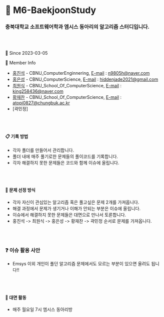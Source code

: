 # :book: M6-BaekjoonStudy

### 충북대학교 소프트웨어학과 엠시스 동아리의 알고리즘 스터디입니다.
<br></br>

:calendar: Since 2023-03-05

:couple: Member Info

- [홍진석](http://github.com/Hong-JinSuk) - CBNU_ComputerEnginnering, [E-mail](n9805h@naver.com) : n9805h@naver.com
- [홍은성](http://github.com/HHJade21) - CBNU_ComputerScience, [E-mail](hiddenjade2021@gmail.com) : hiddenjade2021@gmail.com
- [최원식](https://github.com/king258436) - CBNU_School_Of_ComputerScience, [E-mail](king258436@naver.com) : king258436@naver.com
- [황재찬](https://github.com/OopsIForgot) - CBNU_School_Of_ComputerScience, [E-mail](atopi0827@chungbuk.ac.kr) : atopi0827@chungbuk.ac.kr
- [곽민정]

<br></br>
####  :clipboard: 기록 방법

- 각자 폴더를 만들어서 관리합니다.
- 폴더 내에 매주 풀기로한 문제들의 풀이코드를 기록합니다.
- 각자 해결하지 못한 문제들은 코드와 함께 이슈에 올립니다.

<br></br>
#### :mag_right: 문제 선정 방식
- 각자 자신이 관심있는 알고리즘 혹은 풀고싶은 문제 2개를 가져옵니다.
- 해결 과정에서 문제가 생기거나 이해가 안되는 부분은 이슈에 올립니다.
- 이슈에서 해결하지 못한 문제들은 대면으로 만나서 토론합니다.
- 홍진석 -> 최원식 -> 홍은성 -> 황재찬 -> 곽민정 순서로 문제를 가져옵니다.

<br></br>
### :question: 이슈 활용 사안
- Emsys 이외 개인이 풀던 알고리즘 문제에서도 모르는 부분이 있으면 올려도 됩니다!!

<br></br>
####  :school: 대면 활동
- 매주 월요일 7시 엠시스 동아리방
